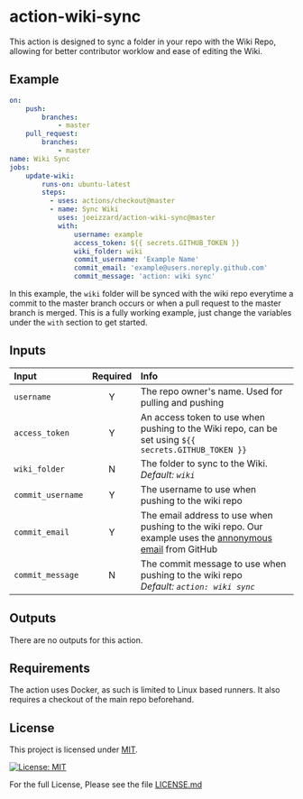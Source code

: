 # action-wiki-sync

This action is designed to sync a folder in your repo with the Wiki Repo, allowing for better contributor worklow and ease of editing the Wiki.

## Example

```yaml
on:
    push:
        branches:
            - master
    pull_request:
        branches:
            - master
name: Wiki Sync
jobs:
    update-wiki:
        runs-on: ubuntu-latest
        steps:
          - uses: actions/checkout@master
          - name: Sync Wiki
            uses: joeizzard/action-wiki-sync@master
            with:
                username: example
                access_token: ${{ secrets.GITHUB_TOKEN }}
                wiki_folder: wiki
                commit_username: 'Example Name'
                commit_email: 'example@users.noreply.github.com'
                commit_message: 'action: wiki sync'
```
In this example, the `wiki` folder will be synced with the wiki repo everytime a commit to the master branch occurs or when a pull request to the master branch is merged. This is a fully working example, just change the variables under the `with` section to get started.

## Inputs

| Input | Required | Info |
| :----- | :-----: | :----- |
| `username` | Y | The repo owner's name. Used for pulling and pushing |
| `access_token` | Y | An access token to use when pushing to the Wiki repo, can be set using `${{ secrets.GITHUB_TOKEN }}` |
| `wiki_folder` | N | The folder to sync to the Wiki. <br/> <i>Default: `wiki`</i> |
| `commit_username` | Y | The username to use when pushing to the wiki repo |
| `commit_email` | Y | The email address to use when pushing to the wiki repo. Our example uses the [annonymous email](https://help.github.com/en/github/setting-up-and-managing-your-github-user-account/setting-your-commit-email-address) from GitHub |
| `commit_message` | N | The commit message to use when pushing to the wiki repo <br/><i>Default: `action: wiki sync` |

## Outputs 

There are no outputs for this action.

## Requirements

The action uses Docker, as such is limited to Linux based runners. It also requires a checkout of the main repo beforehand.

## License

This project is licensed under [MIT](https://opensource.org/licenses/MIT). 

[![License: MIT](https://img.shields.io/badge/License-MIT-yellow.svg?style=for-the-badge)](https://opensource.org/licenses/MIT)

For the full License, Please see the file [LICENSE.md](LICENSE.md)